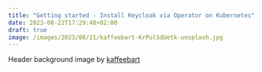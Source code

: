 ```yaml
---
title: "Getting started - Install Keycloak via Operator on Kubernetes"
date: 2023-08-22T17:29:48+02:00
draft: true
image: /images/2023/08/21/kaffeebart-KrPulSdUetk-unsplash.jpg
---
```


Header background image by [kaffeebart](https://unsplash.com/photos/KrPulSdUetk)